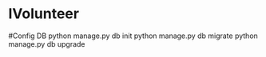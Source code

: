 # IVolunteer

#Config DB
python manage.py db init
python manage.py db migrate
python manage.py db upgrade
